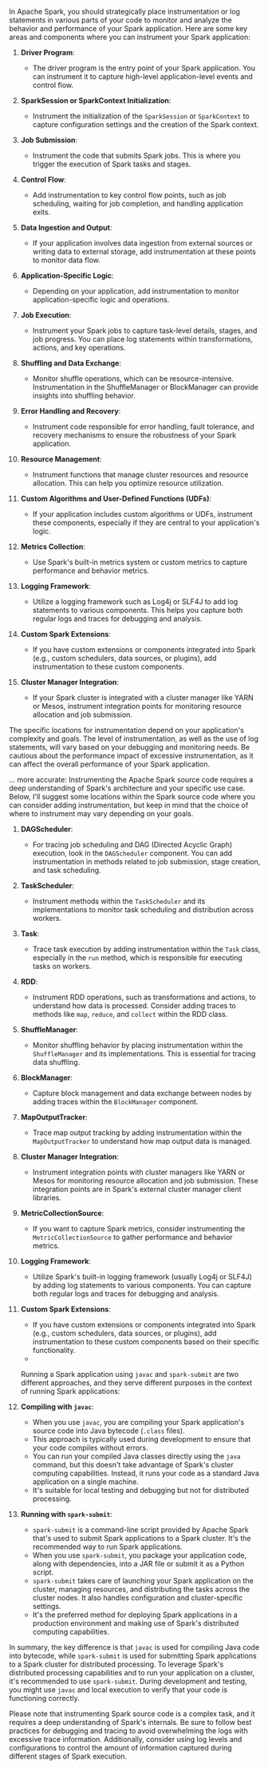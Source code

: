 
In Apache Spark, you should strategically place instrumentation or log statements in various parts of your code to monitor and analyze the behavior and performance of your Spark application. Here are some key areas and components where you can instrument your Spark application:

1. **Driver Program**:
   - The driver program is the entry point of your Spark application. You can instrument it to capture high-level application-level events and control flow.

2. **SparkSession or SparkContext Initialization**:
   - Instrument the initialization of the `SparkSession` or `SparkContext` to capture configuration settings and the creation of the Spark context.

3. **Job Submission**:
   - Instrument the code that submits Spark jobs. This is where you trigger the execution of Spark tasks and stages.

4. **Control Flow**:
   - Add instrumentation to key control flow points, such as job scheduling, waiting for job completion, and handling application exits.

5. **Data Ingestion and Output**:
   - If your application involves data ingestion from external sources or writing data to external storage, add instrumentation at these points to monitor data flow.

6. **Application-Specific Logic**:
   - Depending on your application, add instrumentation to monitor application-specific logic and operations.

7. **Job Execution**:
   - Instrument your Spark jobs to capture task-level details, stages, and job progress. You can place log statements within transformations, actions, and key operations.

8. **Shuffling and Data Exchange**:
   - Monitor shuffle operations, which can be resource-intensive. Instrumentation in the ShuffleManager or BlockManager can provide insights into shuffling behavior.

9. **Error Handling and Recovery**:
   - Instrument code responsible for error handling, fault tolerance, and recovery mechanisms to ensure the robustness of your Spark application.

10. **Resource Management**:
    - Instrument functions that manage cluster resources and resource allocation. This can help you optimize resource utilization.

11. **Custom Algorithms and User-Defined Functions (UDFs)**:
    - If your application includes custom algorithms or UDFs, instrument these components, especially if they are central to your application's logic.

12. **Metrics Collection**:
    - Use Spark's built-in metrics system or custom metrics to capture performance and behavior metrics.

13. **Logging Framework**:
    - Utilize a logging framework such as Log4j or SLF4J to add log statements to various components. This helps you capture both regular logs and traces for debugging and analysis.

14. **Custom Spark Extensions**:
    - If you have custom extensions or components integrated into Spark (e.g., custom schedulers, data sources, or plugins), add instrumentation to these custom components.

15. **Cluster Manager Integration**:
    - If your Spark cluster is integrated with a cluster manager like YARN or Mesos, instrument integration points for monitoring resource allocation and job submission.

The specific locations for instrumentation depend on your application's complexity and goals. The level of instrumentation, as well as the use of log statements, will vary based on your debugging and monitoring needs. Be cautious about the performance impact of excessive instrumentation, as it can affect the overall performance of your Spark application.


...
more accurate: 
Instrumenting the Apache Spark source code requires a deep understanding of Spark's architecture and your specific use case. Below, I'll suggest some locations within the Spark source code where you can consider adding instrumentation, but keep in mind that the choice of where to instrument may vary depending on your goals.

1. **DAGScheduler**:
   - For tracing job scheduling and DAG (Directed Acyclic Graph) execution, look in the `DAGScheduler` component. You can add instrumentation in methods related to job submission, stage creation, and task scheduling.

2. **TaskScheduler**:
   - Instrument methods within the `TaskScheduler` and its implementations to monitor task scheduling and distribution across workers.

3. **Task**:
   - Trace task execution by adding instrumentation within the `Task` class, especially in the `run` method, which is responsible for executing tasks on workers.

4. **RDD**:
   - Instrument RDD operations, such as transformations and actions, to understand how data is processed. Consider adding traces to methods like `map`, `reduce`, and `collect` within the RDD class.

5. **ShuffleManager**:
   - Monitor shuffling behavior by placing instrumentation within the `ShuffleManager` and its implementations. This is essential for tracing data shuffling.

6. **BlockManager**:
   - Capture block management and data exchange between nodes by adding traces within the `BlockManager` component.

7. **MapOutputTracker**:
   - Trace map output tracking by adding instrumentation within the `MapOutputTracker` to understand how map output data is managed.

8. **Cluster Manager Integration**:
   - Instrument integration points with cluster managers like YARN or Mesos for monitoring resource allocation and job submission. These integration points are in Spark's external cluster manager client libraries.

9. **MetricCollectionSource**:
   - If you want to capture Spark metrics, consider instrumenting the `MetricCollectionSource` to gather performance and behavior metrics.

10. **Logging Framework**:
    - Utilize Spark's built-in logging framework (usually Log4j or SLF4J) by adding log statements to various components. You can capture both regular logs and traces for debugging and analysis.

11. **Custom Spark Extensions**:
    - If you have custom extensions or components integrated into Spark (e.g., custom schedulers, data sources, or plugins), add instrumentation to these custom components based on their specific functionality.
    - 
    Running a Spark application using `javac` and `spark-submit` are two different approaches, and they serve different purposes in the context of running Spark applications:

1. **Compiling with `javac`**:

   - When you use `javac`, you are compiling your Spark application's source code into Java bytecode (`.class` files).
   - This approach is typically used during development to ensure that your code compiles without errors.
   - You can run your compiled Java classes directly using the `java` command, but this doesn't take advantage of Spark's cluster computing capabilities. Instead, it runs your code as a standard Java application on a single machine.
   - It's suitable for local testing and debugging but not for distributed processing.

2. **Running with `spark-submit`**:

   - `spark-submit` is a command-line script provided by Apache Spark that's used to submit Spark applications to a Spark cluster. It's the recommended way to run Spark applications.
   - When you use `spark-submit`, you package your application code, along with dependencies, into a JAR file or submit it as a Python script.
   - `spark-submit` takes care of launching your Spark application on the cluster, managing resources, and distributing the tasks across the cluster nodes. It also handles configuration and cluster-specific settings.
   - It's the preferred method for deploying Spark applications in a production environment and making use of Spark's distributed computing capabilities.

In summary, the key difference is that `javac` is used for compiling Java code into bytecode, while `spark-submit` is used for submitting Spark applications to a Spark cluster for distributed processing. To leverage Spark's distributed processing capabilities and to run your application on a cluster, it's recommended to use `spark-submit`. During development and testing, you might use `javac` and local execution to verify that your code is functioning correctly.

Please note that instrumenting Spark source code is a complex task, and it requires a deep understanding of Spark's internals. Be sure to follow best practices for 
debugging and tracing to avoid overwhelming the logs with excessive trace information. Additionally, consider using log levels and configurations to control the amount of information captured during different stages of Spark execution.



